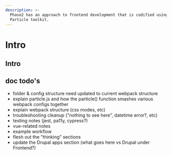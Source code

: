 ```yaml
---
description: >-
  Phase2 has an approach to frontend development that is codified using the
  Particle toolkit.
---
```


# Intro

## Intro

## doc todo's

* folder & config structure need updated to current webpack structure
* explain particle.js and how the particle\(\) function smashes various webpack configs together
* explain webpack structure \(css modes, etc\)
* troubleshooting cleanup \("nothing to see here", datetime error?, etc\) 
* testing notes \(jest, pa11y, cypress?\)
* vue-related notes
* example workflow
* flesh out the "thinking" sections
* update the Drupal apps section \(what goes here vs Drupal under Frontend?\)

